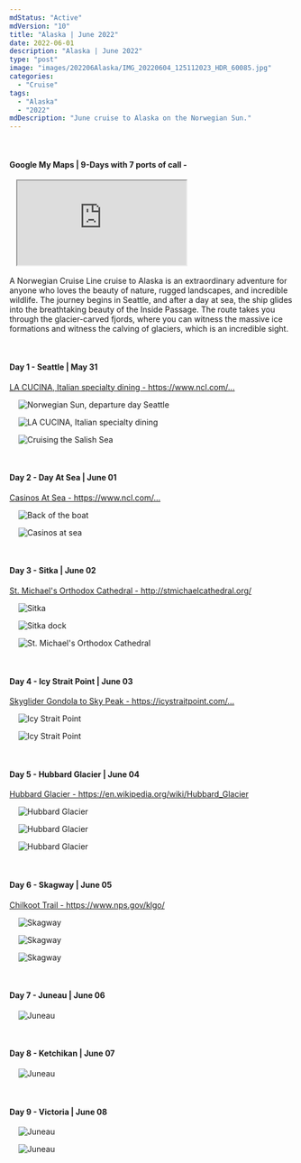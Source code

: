```yaml
---
mdStatus: "Active"
mdVersion: "10"
title: "Alaska | June 2022"
date: 2022-06-01
description: "Alaska | June 2022"
type: "post"
image: "images/202206Alaska/IMG_20220604_125112023_HDR_60085.jpg"
categories: 
  - "Cruise"
tags:
  - "Alaska"
  - "2022"
mdDescription: "June cruise to Alaska on the Norwegian Sun."
---
```


<!-- Start ******************** MyMap01 ******************** Start -->	
<br>	
<h4>	
	Google My Maps | 9-Days with 7 ports of call - 
</h4>	
<div class="embed-responsive embed-responsive-1by1">	
   <iframe 	
        src=	"https://www.google.com/maps/d/embed?mid=1uCSl3Hf9lG9KhiA4f7pXLCNO6rGKmTY&ehbc=2E312F"
        title=	"Google My Maps"
        loading="lazy"
    > 	
    </iframe>	
</div>	
<p>
 A Norwegian Cruise Line cruise to Alaska is an extraordinary adventure for anyone who loves the beauty of nature, rugged landscapes, and incredible wildlife. The journey begins in Seattle, and after a day at sea, the ship glides into the breathtaking beauty of the Inside Passage. The route takes you through the glacier-carved fjords, where you can witness the massive ice formations and witness the calving of glaciers, which is an incredible sight.
</p>
<!-- End ******************** MyMap01 ******************** End -->
<!-- Start ******************** Item01 ******************** Start -->	
<br>	
<h4>	
	Day 1 - Seattle | May 31
</h4>	
<p>	
	<a 
		href=https://www.ncl.com/why-cruise-norwegian/cruise-dining/italian#la-cucina
		target="_blank">	
		LA CUCINA, Italian specialty dining - https://www.ncl.com/...
	</a>
</p>
<p>	
    <img 	
      src=	"/images/202206Alaska/IMG_20220531_134212537_HDR240085.jpg"
      alt=	"Norwegian Sun, departure day Seattle"
      loading= "lazy"
    >	
</p>
<p>	
    <img 	
      src=	"/images/202206Alaska/IMG_20220531_173736734_HDR240085.jpg"
      alt=	"LA CUCINA, Italian specialty dining"
      loading= "lazy"
    >	
</p>
<p>	
    <img 	
      src=	"/images/202206Alaska/IMG_20220531_203203672_HDR240085.jpg"
      alt=	"Cruising the Salish Sea"
      loading= "lazy"
    >	
</p>
<!-- End ******************** Item01 ******************** End -->		
<!-- Start ******************** Item02 ******************** Start -->	
<br>	
<h4>	
	Day 2 - Day At Sea | June 01
</h4>	
<p>	
	<a 
		href=https://www.ncl.com/why-cruise-norwegian/casino-cruise
		target="_blank">	
		Casinos At Sea - https://www.ncl.com/...
	</a>
</p>
<p>	
    <img 	
      src=	"/images/202206Alaska/IMG_20220601_074053397_HDR135085.jpg"
      alt=	"Back of the boat"
      loading= "lazy"
    >	
</p>
<p>	
    <img 	
      src=	"/images/202206Alaska/IMG_20220604_141126520_240085.jpg"
      alt=	"Casinos at sea"
      loading= "lazy"
    >	
</p>
<!-- End ******************** Item02 ******************** End -->	
<!-- Start ******************** Item03 ******************** Start -->	
<br>	
<h4>	
	Day 3 - Sitka | June 02
</h4>
<p>	
	<a 
		href=http://stmichaelcathedral.org/
		target="_blank">	
		St. Michael's Orthodox Cathedral - http://stmichaelcathedral.org/
	</a>
</p>	
<p>	
    <img 	
      src=	"/images/202206Alaska/IMG_20220602_105635680_HDR_192075.jpg"
      alt=	"Sitka"
      loading= "lazy"
    >	
</p>
<p>	
    <img 	
      src=	"/images/202206Alaska/IMG_20220602_125842380_HDR240085.jpg"
      alt=	"Sitka dock"
      loading= "lazy"
    >	
</p>
<p>	
    <img 	
      src=	"/images/202206Alaska/IMG_20220602_134635334_192075.jpg"
      alt=	"St. Michael's Orthodox Cathedral"
      loading= "lazy"
    >	
</p>
<!-- End ******************** Item03 ******************** End -->
<!-- Start ******************** Item04 ******************** Start -->	
<br>	
<h4>	
	Day 4 - Icy Strait Point | June 03
</h4>	
<p>	
	<a 
		href=https://icystraitpoint.com/tour/worlds-largest-ziprider-and-scenic-mountain-ascent/
		target="_blank">	
		Skyglider Gondola to Sky Peak - https://icystraitpoint.com/...
	</a>
</p>
<p>	
    <img 	
      src=	"/images/202206Alaska/IMG_20220603_134217309_HDR240085.jpg"
      alt=	"Icy Strait Point"
      loading= "lazy"
    >	
</p>
<p>	
    <img 	
      src=	"/images/202206Alaska/IMG_20220612_073144.jpg"
      alt=	"Icy Strait Point"
      loading= "lazy"
    >	
</p>
<!-- End ******************** Item04 ******************** End -->
<!-- Start ******************** Item05 ******************** Start -->	
<br>	
<h4>	
	Day 5 - Hubbard Glacier | June 04
</h4>
<p>	
	<a 
		href=https://en.wikipedia.org/wiki/Hubbard_Glacier
		target="_blank">	
		Hubbard Glacier - https://en.wikipedia.org/wiki/Hubbard_Glacier
	</a>
</p>	
<p>	
    <img 	
      src=	"/images/202206Alaska/IMG_20220604_125116736_HDR240085.jpg"
      alt=	"Hubbard Glacier"
      loading= "lazy"
    >	
</p>
<p>	
    <img 	
      src=	"/images/202206Alaska/IMG_20220604_131109584_HDR240085.jpg"
      alt=	"Hubbard Glacier"
      loading= "lazy"
    >	
</p>
<p>	
    <img 	
      src=	"/images/202206Alaska/IMG_20220612_073139.jpg"
      alt=	"Hubbard Glacier"
      loading= "lazy"
    >	
</p>
<!-- End ******************** Item05 ******************** End -->
<!-- Start ******************** Item06 ******************** Start -->	
<br>	
<h4>	
	Day 6 - Skagway | June 05
</h4>
<p>	
	<a 
		href=https://www.nps.gov/klgo/
		target="_blank">	
		Chilkoot Trail - https://www.nps.gov/klgo/
	</a>
</p>	
<p>	
    <img 	
      src=	"/images/202206Alaska/IMG_20220605_100030947_192075.jpg"
      alt=	"Skagway"
      loading= "lazy"
    >	
</p>
<p>	
    <img 	
      src=	"/images/202206Alaska/IMG_20220605_113012271_HDR_192075.jpg"
      alt=	"Skagway"
      loading= "lazy"
    >	
</p>
<p>	
    <img 	
      src=	"/images/202206Alaska/IMG_20220605_122633595_192075.jpg"
      alt=	"Skagway"
      loading= "lazy"
    >	
</p>
<!-- End ******************** Item06 ******************** End -->
<!-- Start ******************** Item07 ******************** Start -->	
<br>	
<h4>	
	Day 7 - Juneau | June 06
</h4>
<p>	
    <img 	
      src=	"/images/202206Alaska/IMG_20220606_115015029_HDR_192075.jpg"
      alt=	"Juneau"
      loading= "lazy"
    >	
</p>
<!-- End ******************** Item07 ******************** End -->
<!-- Start ******************** Item08 ******************** Start -->	
<br>	
<h4>	
	Day 8 - Ketchikan | June 07
</h4>
<p>	
    <img 	
      src=	"/images/202206Alaska/IMG_20220607_122942376_HDR_192075.jpg"
      alt=	"Juneau"
      loading= "lazy"
    >	
</p>
<!-- End ******************** Item08 ******************** End -->
<!-- Start ******************** Item09 ******************** Start -->	
<br>	
<h4>	
	Day 9 - Victoria | June 08
</h4>
<p>	
    <img 	
      src=	"/images/202206Alaska/IMG_20220608_203011724_192075.jpg"
      alt=	"Juneau"
      loading= "lazy"
    >	
</p>
<p>	
    <img 	
      src=	"/images/202206Alaska/IMG_20220608_102511783_192075.jpg"
      alt=	"Juneau"
      loading= "lazy"
    >	
</p>
<!-- End ******************** Item09 ******************** End -->